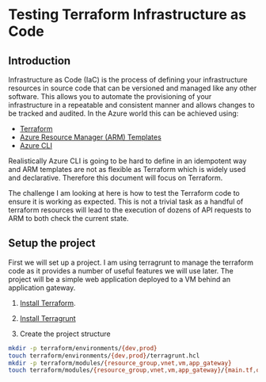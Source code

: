 # Testing Terraform Infrastructure as Code

## Introduction

Infrastructure as Code (IaC) is the process of defining your infrastructure resources in source code that can be versioned 
and managed like any other software. This allows you to automate the provisioning of your infrastructure in a repeatable and 
consistent manner and allows changes to be tracked and audited. In the Azure world this can be achieved using:

- [Terraform](https://www.terraform.io/)
- [Azure Resource Manager (ARM) Templates](https://docs.microsoft.com/en-us/azure/azure-resource-manager/templates/overview)
- [Azure CLI](https://docs.microsoft.com/en-us/cli/azure/?view=azure-cli-latest)

Realistically Azure CLI is going to be hard to define in an idempotent way and ARM templates are not as flexible as Terraform
which is widely used and declarative. Therefore this document will focus on Terraform.

The challenge I am looking at here is how to test the Terraform code to ensure it is working as expected. This is not a trivial
task as a handful of terraform resources will lead to the execution of dozens of API requests to ARM to both check the current state.

## Setup the project

First we will set up a project. I am using terragrunt to manage the terraform code as it provides a number of useful features
we will use later. The project will be a simple web application deployed to a VM behind an application gateway.

1. [Install Terraform](https://learn.hashicorp.com/terraform/getting-started/install).

2. [Install Terragrunt](https://terragrunt.gruntwork.io/docs/getting-started/install/)

3. Create the project structure

```bash
mkdir -p terraform/environments/{dev,prod}
touch terraform/environments/{dev,prod}/terragrunt.hcl
mkdir -p terraform/modules/{resource_group,vnet,vm,app_gateway}
touch terraform/modules/{resource_group,vnet,vm,app_gateway}/{main.tf,outputs.tf,variables.tf}
```
